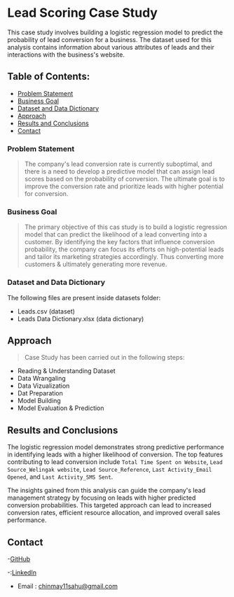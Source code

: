 # Lead Scoring Case Study

This case study involves building a logistic regression model to predict the probability of lead conversion for a business. The dataset used for this analysis contains information about various attributes of leads and their interactions with the business's website.
## Table of Contents:
* [Problem Statement](#problem-statement)
* [Business Goal](#business-goal)
* [Dataset and Data Dictionary](#dataset-and-data-dictionary)
* [Approach](#approach)
* [Results and Conclusions](#results_and_conclusions)
* [Contact](#contact)
  
### Problem Statement
> The company's lead conversion rate is currently suboptimal, and there is a need to develop a predictive model that can assign lead scores based on the probability of conversion. The ultimate goal is to improve the conversion rate and prioritize leads with higher potential for conversion.

### Business Goal
> The primary objective of this cas study is to build a logistic regression model that can predict the likelihood of a lead converting into a customer. By identifying the key factors that influence conversion probability, the company can focus its efforts on high-potential leads and tailor its marketing strategies accordingly. Thus converting more customers & ultimately generating more revenue.

### Dataset and Data Dictionary
The following files are present inside datasets folder:
- Leads.csv (dataset)
- Leads Data Dictionary.xlsx (data dictionary)

## Approach

> Case Study has been carried out in the following steps:
- Reading & Understanding Dataset
- Data Wrangaling
- Data Vizualization
- Dat Preparation
- Model Building
- Model Evaluation & Prediction

## Results and Conclusions
The logistic regression model demonstrates strong predictive performance in identifying leads with a higher likelihood of conversion. The top features contributing to lead conversion include `Total Time Spent on Website`, `Lead Source_Welingak website`, `Lead Source_Reference`, `Last Activity_Email Opened`, and `Last Activity_SMS Sent`.

The insights gained from this analysis can guide the company's lead management strategy by focusing on leads with higher predicted conversion probabilities. This targeted approach can lead to increased conversion rates, efficient resource allocation, and improved overall sales performance.

## Contact
   
-[GitHub](https://github.com/ChinmaySahu10) 
  
-:[LinkedIn](https://www.linkedin.com/in/chinmaysahu7/)
  
- Email : chinmay11sahu@gmail.com
